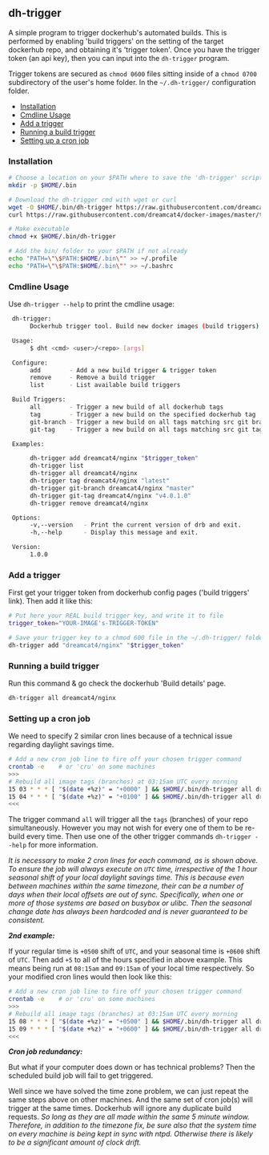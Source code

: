 ## dh-trigger

A simple program to trigger dockerhub's automated builds. This is performed by enabling 'build triggers' on the setting of the target dockerhub repo, and obtaining it's 'trigger token'. Once you have the trigger token (an api key), then you can input into the `dh-trigger` program.

Trigger tokens are secured as `chmod 0600` files sitting inside of a `chmod 0700` subdirectory of the user's home folder. In the `~/.dh-trigger/` configuration folder.

<!-- START doctoc generated TOC please keep comment here to allow auto update -->
<!-- DON'T EDIT THIS SECTION, INSTEAD RE-RUN doctoc TO UPDATE -->
 

- [Installation](#installation)
- [Cmdline Usage](#cmdline-usage)
- [Add a trigger](#add-a-trigger)
- [Running a build trigger](#running-a-build-trigger)
- [Setting up a cron job](#setting-up-a-cron-job)

<!-- END doctoc generated TOC please keep comment here to allow auto update -->

### Installation

```sh
# Choose a location on your $PATH where to save the 'dh-trigger' script
mkdir -p $HOME/.bin

# Download the dh-trigger cmd with wget or curl
wget -O $HOME/.bin/dh-trigger https://raw.githubusercontent.com/dreamcat4/docker-images/master/tvh/ubuntu.build/dh-trigger/dh-trigger || \
curl https://raw.githubusercontent.com/dreamcat4/docker-images/master/tvh/ubuntu.build/dh-trigger/dh-trigger -o $HOME/.bin/dh-trigger

# Make executable
chmod +x $HOME/.bin/dh-trigger

# Add the bin/ folder to your $PATH if not already
echo "PATH=\"\$PATH:$HOME/.bin\"" >> ~/.profile
echo "PATH=\"\$PATH:$HOME/.bin\"" >> ~/.bashrc
```

### Cmdline Usage

Use `dh-trigger --help` to print the cmdline usage:

```sh
 dh-trigger:
      Dockerhub trigger tool. Build new docker images (build triggers).

 Usage:
      $ dht <cmd> <user>/<repo> [args]

 Configure:
      add        - Add a new build trigger & trigger token
      remove     - Remove a build trigger
      list       - List available build triggers

 Build Triggers:
      all        - Trigger a new build of all dockerhub tags
      tag        - Trigger a new build on the specified dockerhub tag
      git-branch - Trigger a new build on all tags matching src git branch
      git-tag    - Trigger a new build on all tags matching src git tag

 Examples:

      dh-trigger add dreamcat4/nginx "$trigger_token"
      dh-trigger list
      dh-trigger all dreamcat4/nginx
      dh-trigger tag dreamcat4/nginx "latest"
      dh-trigger git-branch dreamcat4/nginx "master"
      dh-trigger git-tag dreamcat4/nginx "v4.0.1.0"
      dh-trigger remove dreamcat4/nginx

 Options:
      -v,--version   - Print the current version of drb and exit.
      -h,--help      - Display this message and exit.

 Version:
      1.0.0
```

### Add a trigger

First get your trigger token from dockerhub config pages ('build triggers' link). Then add it like this:

```sh
# Put here your REAL build trigger key, and write it to file
trigger_token="YOUR-IMAGE's-TRIGGER-TOKEN"

# Save your trigger key to a chmod 600 file in the ~/.dh-trigger/ folder
dh-trigger add "dreamcat4/nginx" "$trigger_token"
```

### Running a build trigger

Run this command & go check the dockerhub 'Build details' page.

```sh
dh-trigger all dreamcat4/nginx
```

### Setting up a cron job

We need to specify 2 similar cron lines because of a technical issue regarding daylight savings time.

```sh
# Add a new cron job line to fire off your chosen trigger command
crontab -e    # or 'cru' on some machines
>>>
# Rebuild all image tags (branches) at 03:15am UTC every morning
15 03 * * * [ "$(date +%z)" = "+0000" ] && $HOME/.bin/dh-trigger all dreamcat4/nginx
15 04 * * * [ "$(date +%z)" = "+0100" ] && $HOME/.bin/dh-trigger all dreamcat4/nginx
<<<
```

The trigger command `all` will trigger all the `tags` (branches) of your repo simultaneously. However you may not wish for every one of them to be re-build every time. Then use one of the other trigger commands `dh-trigger --help` for more information.

*It is necessary to make 2 cron lines for each command, as is shown above. To ensure the job will always execute on `UTC` time, irrespective of the 1 hour seasonal shift of your local daylight savings time. This is because even between machines within the same timezone, their can be a number of days when their local offsets are out of sync. Specifically, when one or more of those systems are based on busybox or ulibc. Then the seasonal change date has always been hardcoded and is never guaranteed to be consistent.*

***2nd example:***

If your regular time is `+0500` shift of `UTC`, and your seasonal time is `+0600` shift of `UTC`. Then add `+5` to all of the hours specified in above example. This means being run at `08:15am` and `09:15am` of your local time respectively. So your modified cron lines would then look like this:

```sh
# Add a new cron job line to fire off your chosen trigger command
crontab -e    # or 'cru' on some machines
>>>
# Rebuild all image tags (branches) at 03:15am UTC every morning
15 08 * * * [ "$(date +%z)" = "+0500" ] && $HOME/.bin/dh-trigger all dreamcat4/nginx
15 09 * * * [ "$(date +%z)" = "+0600" ] && $HOME/.bin/dh-trigger all dreamcat4/nginx
<<<
```

***Cron job redundancy:***

But what if your computer does down or has technical problems? Then the scheduled build job will fail to get triggered.

Well since we have solved the time zone problem, we can just repeat the same steps above on other machines. And the same set of cron job(s) will trigger at the same times. Dockerhub will ignore any duplicate build requests. *So long as they are all made within the same 5 minute window. Therefore, in addition to the timezone fix, be sure also that the system time on every machine is being kept in sync with ntpd. Otherwise there is likely to be a significant amount of clock drift.*


